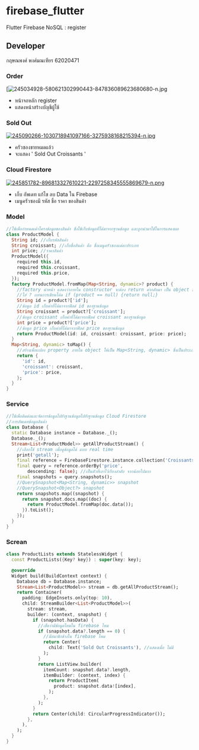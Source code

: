 # firebase_flutter

Flutter Firebase NoSQL : register

## Developer

กฤษณพงศ์ พงศ์มณเฑียร 62020471

### Order

[![245034928-580621302990443-847836089623680680-n.jpg](https://postimg.cc/6ybTrxTh)

- หน้าจอหลัก register
- แสดงหน้าสร้างบัญชีผู้ใช้


### Sold Out

[![245090266-1030718941097166-3275938168215394-n.jpg](https://i.postimg.cc/RZ635kLD/245090266-1030718941097166-3275938168215394-n.jpg)](https://postimg.cc/LJS4j07t)

- ครัวซองขายหมดแล้ว
- จะแสดง ' Sold Out Croissants '

### Cloud Firestore

[![245851782-896813327610221-2297258345555869679-n.png](https://i.postimg.cc/BvtcL7sW/245851782-896813327610221-2297258345555869679-n.png)](https://postimg.cc/LqKZGTnv)

- เก็บ อัพเดท แก้ไข ลบ Data ใน Firebase
- เมนูครัวซองมี รหัส ชื่อ ราคา ของสินค้า

### Model

```dart
//ใช้เพื่อกำหนดเค้าโครงข้อมูลของสินค้า ซึ่งใช้เก็บข้อมูลที่ได้มาจากฐานข้อมูล และถูกนำมาใช้ในการแสดงผล
class ProductModel {
  String id; //เก็บรหัสสินค้า
  String croissant; //เก็บชื่อสินค้า คือ ชื่อเมนูครัวซองแต่ละประเภท
  int price; //ราคาสินค้า
  ProductModel({
    required this.id,
    required this.croissant,
    required this.price,
  });
  factory ProductModel.fromMap(Map<String, dynamic>? product) {
    //factory นำหน้า แสดงว่าภายใน constructor จะต้อง return ค่ากลับมา เป็น object ของ class ProductModel
    //ใส่ ? เเทนการเขียนโค้ด if (product == null) {return null;}
    String id = product?['id'];
    //ข้อมูล id เก็บค่าที่ได้มาจากฟิลด์ id ของฐานข้อมูล
    String croissant = product?['croissant'];
    //ข้อมูล croissant เก็บค่าที่ได้มาจากฟิลด์ croissant ของฐานข้อมูล
    int price = product?['price'];
    //ข้อมูล price เก็บค่าที่ได้มาจากฟิลด์ price ของฐานข้อมูล
    return ProductModel(id: id, croissant: croissant, price: price);
  }
  Map<String, dynamic> toMap() {
    //สร้างเพื่อเเปลง property ภายใน object ให้เป็น Map<String, dynamic> ซึ่งเป็นประเภทข้อมูลที่เหมาะสำหรับ Cloud Firestore
    return {
      'id': id,
      'croissant': croissant,
      'price': price,
    };
  }
}
```

### Service

```dart
//ใช้เพื่อติดต่อและจัดการข้อมูลไปยังฐานข้อมูลไปยังฐานข้อมูล Cloud Firestore
//การอัพเดทข้อมูลสินค้า
class Database {
  static Database instance = Database._();
  Database._();
  Stream<List<ProductModel>> getAllProductStream() {
    //เลือกใช้ stream เพื่อดูข้อมูลได้ แบบ real time
    print('getall');
    final reference = FirebaseFirestore.instance.collection('Croissants'); //หัวข้อหลัก
    final query = reference.orderBy('price',
        descending: false); //เป็นตัวที่เอาไว้เรียงลำดับ จากน้อยไปมาก
    final snapshots = query.snapshots();
    //QuerySnapshot<Map<String, dynamic>> snapshot
    //QuerySnapshot<Object?> snapshot
    return snapshots.map((snapshot) {
      return snapshot.docs.map((doc) {
        return ProductModel.fromMap(doc.data());
      }).toList();
    });
  }
}
```

### Screan

```dart
class ProductLists extends StatelessWidget {
  const ProductLists({Key? key}) : super(key: key);

  @override
  Widget build(BuildContext context) {
    Database db = Database.instance;
    Stream<List<ProductModel>> stream = db.getAllProductStream();
    return Container(
      padding: EdgeInsets.only(top: 10),
      child: StreamBuilder<List<ProductModel>>(
        stream: stream,
        builder: (context, snapshot) {
          if (snapshot.hasData) {
            //เช็คว่ามีข้อมูลไหมใน firebase ไหม
            if (snapshot.data?.length == 0) {
              //มีสมาชิกข้างใน firebase ไหม
              return Center(
                child: Text('Sold Out Croissants'), //แสดงเมื่อ ไม่มี
              );
            }
            return ListView.builder(
              itemCount: snapshot.data?.length,
              itemBuilder: (context, index) {
                return ProductItem(
                  product: snapshot.data![index],
                );
              },
            );
          }
          return Center(child: CircularProgressIndicator());
        },
      ),
    );
  }
}
```

